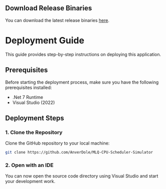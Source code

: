 ## Download Release Binaries

You can download the latest release binaries [here](https://github.com/AnverDole/MLQ-CPU-Scheduler-Simulator/files/13697367/MLQ.-.CPU.Scheduler.Simulator.zip).


# Deployment Guide

This guide provides step-by-step instructions on deploying this application.

## Prerequisites

Before starting the deployment process, make sure you have the following prerequisites installed:

- .Net 7 Runtime
- Visual Studio (2022)

## Deployment Steps

### 1. Clone the Repository

Clone the GitHub repository to your local machine:

```bash
git clone https://github.com/AnverDole/MLQ-CPU-Scheduler-Simulator
```

### 2. Open with an IDE

You can now open the source code directory using Visual Studio and start your development work.
